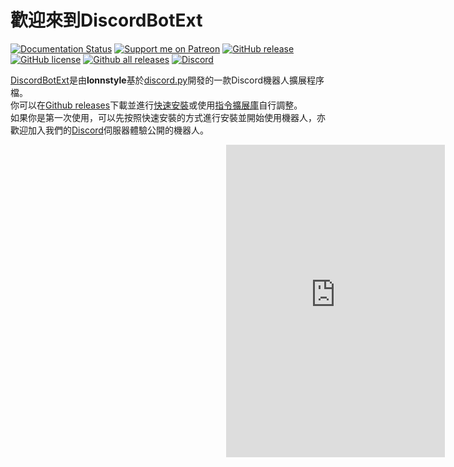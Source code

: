 # 歡迎來到DiscordBotExt
[![Documentation Status](https://readthedocs.org/projects/discordbotextension/badge/?version=latest)](https://discordbotextension.readthedocs.io/zh_TW/latest/?badge=latest)
[![Support me on Patreon](https://img.shields.io/endpoint.svg?url=https%3A%2F%2Fshieldsio-patreon.vercel.app%2Fapi%3Fusername%3Dlonnstyle%26type%3Dpatrons&style=flat)](https://patreon.com/lonnstyle)
[![GitHub release](https://img.shields.io/github/release/lonnstyle/DiscordBotExt.svg)](https://github.com/lonnstyle/DiscordBotExt/releases)
[![GitHub license](https://img.shields.io/github/license/lonnstyle/DiscordBotExt.svg)](https://github.com/lonnstyle/DiscordBotExt/blob/main/LICENSE)
[![Github all releases](https://img.shields.io/github/downloads/lonnstyle/DiscordBotExt/total.svg)](https://GitHub.com/lonnstyle/DiscordBotExt/releases/)
[![Discord](https://img.shields.io/discord/815462037840330762.svg?label=&logo=discord&logoColor=ffffff&color=7389D8&labelColor=6A7EC2)](https://discord.gg/MdZxTNkpGF)
<br/>

[DiscordBotExt](https://github.com/lonnstyle/DiscordBotExt)是由**lonnstyle**基於[discord.py](https://pypi.org/project/discord.py/)開發的一款Discord機器人擴展程序檔。<br/>
你可以在[Github releases](https://github.com/lonnstyle/DiscordBotExt/releases)下載並進行[快速安裝](quickInstall.html)或使用[指令擴展庫](https://github.com/lonnstyle/DiscordBotExt/blob/main/cmds)自行調整。<br/>
如果你是第一次使用，可以先按照快速安裝的方式進行安裝並開始使用機器人，亦歡迎加入我們的[Discord](https://discord.gg/MdZxTNkpGF)伺服器體驗公開的機器人。

<p style="position:relative;right:-345px;"><iframe src="https://discord.com/widget?id=815462037840330762&theme=dark" width="350" height="500" allowtransparency="true" frameborder="0" sandbox="allow-popups allow-popups-to-escape-sandbox allow-same-origin allow-scripts"></iframe>
</p>

